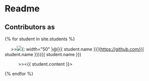 # Readme 
## Contributors as

{% for student in site.students %}

&nbsp;&nbsp;&nbsp;&nbsp; >><img src="{{ student.image }}">{: width="50" }@[{{ student.name }}](https://github.com/{{ student.name }})({{ student.name }})

&nbsp;&nbsp;&nbsp;&nbsp;&nbsp;&nbsp;&nbsp;&nbsp;&nbsp;&nbsp; >><{{ student.content }}>

{% endfor %}
